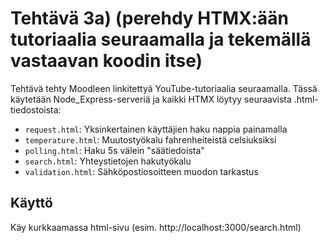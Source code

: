 # Tehtävä 3a) (perehdy HTMX:ään tutoriaalia seuraamalla ja tekemällä vastaavan koodin itse)

Tehtävä tehty Moodleen linkitettyä YouTube-tutoriaalia seuraamalla. Tässä käytetään Node_Express-serveriä ja kaikki HTMX löytyy seuraavista .html-tiedostoista:

- `request.html`: Yksinkertainen käyttäjien haku nappia painamalla
- `temperature.html`: Muutostyökalu fahrenheiteistä celsiuksiksi
- `polling.html`: Haku 5s välein "säätiedoista"
- `search.html`: Yhteystietojen hakutyökalu
- `validation.html`: Sähköpostiosoitteen muodon tarkastus

## Käyttö

Käy kurkkaamassa html-sivu (esim. http://localhost:3000/search.html)